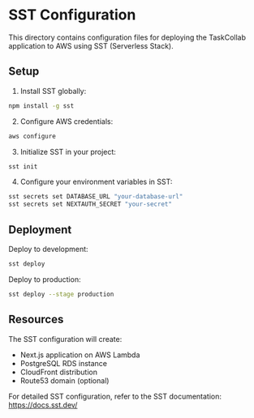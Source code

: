# SST Configuration

This directory contains configuration files for deploying the TaskCollab application to AWS using SST (Serverless Stack).

## Setup

1. Install SST globally:
```bash
npm install -g sst
```

2. Configure AWS credentials:
```bash
aws configure
```

3. Initialize SST in your project:
```bash
sst init
```

4. Configure your environment variables in SST:
```bash
sst secrets set DATABASE_URL "your-database-url"
sst secrets set NEXTAUTH_SECRET "your-secret"
```

## Deployment

Deploy to development:
```bash
sst deploy
```

Deploy to production:
```bash
sst deploy --stage production
```

## Resources

The SST configuration will create:
- Next.js application on AWS Lambda
- PostgreSQL RDS instance
- CloudFront distribution
- Route53 domain (optional)

For detailed SST configuration, refer to the SST documentation: https://docs.sst.dev/
